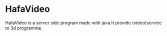 # HafaVideo
HafaVideo is a server side program made with java.It provide (video)service to 3d programme.

